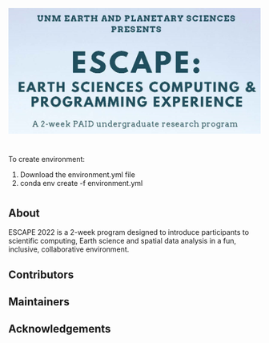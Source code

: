![unm-escape header](header.png)
#

To create environment:
1) Download the environment.yml file
2) conda env create -f environment.yml
#

## About
ESCAPE 2022 is a 2-week program designed to introduce participants to scientific
computing, Earth science and spatial data analysis in a fun, inclusive, collaborative environment.
## Contributors

## Maintainers

## Acknowledgements
